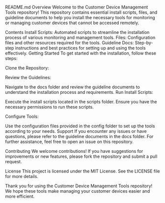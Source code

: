 README.md
Overview
Welcome to the Customer Device Management Tools repository! This repository contains essential install scripts, files, and guideline documents to help you install the necessary tools for monitoring or managing customer devices that cannot be accessed remotely.

Contents
Install Scripts: Automated scripts to streamline the installation process of various monitoring and management tools.
Files: Configuration files and other resources required for the tools.
Guideline Docs: Step-by-step instructions and best practices for setting up and using the tools effectively.
Getting Started
To get started with the installation, follow these steps:

Clone the Repository:


Review the Guidelines:

Navigate to the docs folder and review the guideline documents to understand the installation process and requirements.
Run Install Scripts:

Execute the install scripts located in the scripts folder. Ensure you have the necessary permissions to run these scripts.

Configure Tools:

Use the configuration files provided in the config folder to set up the tools according to your needs.
Support
If you encounter any issues or have questions, please refer to the guideline documents in the docs folder. For further assistance, feel free to open an issue on this repository.

Contributing
We welcome contributions! If you have suggestions for improvements or new features, please fork the repository and submit a pull request.

License
This project is licensed under the MIT License. See the LICENSE file for more details.

Thank you for using the Customer Device Management Tools repository! We hope these tools make managing your customer devices easier and more efficient.
